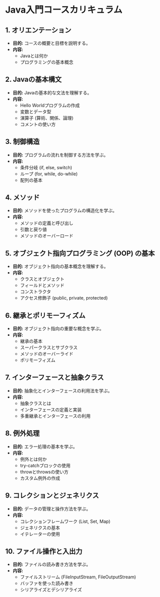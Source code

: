 # Java入門コースカリキュラム

## 1. オリエンテーション
- **目的:** コースの概要と目標を説明する。
- **内容:**
  - Javaとは何か
  - プログラミングの基本概念

## 2. Javaの基本構文
- **目的:** Javaの基本的な文法を理解する。
- **内容:**
  - Hello Worldプログラムの作成
  - 変数とデータ型
  - 演算子 (算術、関係、論理)
  - コメントの使い方

## 3. 制御構造
- **目的:** プログラムの流れを制御する方法を学ぶ。
- **内容:**
  - 条件分岐 (if, else, switch)
  - ループ (for, while, do-while)
  - 配列の基本

## 4. メソッド
- **目的:** メソッドを使ったプログラムの構造化を学ぶ。
- **内容:**
  - メソッドの定義と呼び出し
  - 引数と戻り値
  - メソッドのオーバーロード

## 5. オブジェクト指向プログラミング (OOP) の基本
- **目的:** オブジェクト指向の基本概念を理解する。
- **内容:**
  - クラスとオブジェクト
  - フィールドとメソッド
  - コンストラクタ
  - アクセス修飾子 (public, private, protected)

## 6. 継承とポリモーフィズム
- **目的:** オブジェクト指向の重要な概念を学ぶ。
- **内容:**
  - 継承の基本
  - スーパークラスとサブクラス
  - メソッドのオーバーライド
  - ポリモーフィズム

## 7. インターフェースと抽象クラス
- **目的:** 抽象化とインターフェースの利用法を学ぶ。
- **内容:**
  - 抽象クラスとは
  - インターフェースの定義と実装
  - 多重継承とインターフェースの利用

## 8. 例外処理
- **目的:** エラー処理の基本を学ぶ。
- **内容:**
  - 例外とは何か
  - try-catchブロックの使用
  - throwとthrowsの使い方
  - カスタム例外の作成

## 9. コレクションとジェネリクス
- **目的:** データの管理と操作方法を学ぶ。
- **内容:**
  - コレクションフレームワーク (List, Set, Map)
  - ジェネリクスの基本
  - イテレーターの使用

## 10. ファイル操作と入出力
- **目的:** ファイルの読み書き方法を学ぶ。
- **内容:**
  - ファイルストリーム (FileInputStream, FileOutputStream)
  - バッファを使った読み書き
  - シリアライズとデシリアライズ
